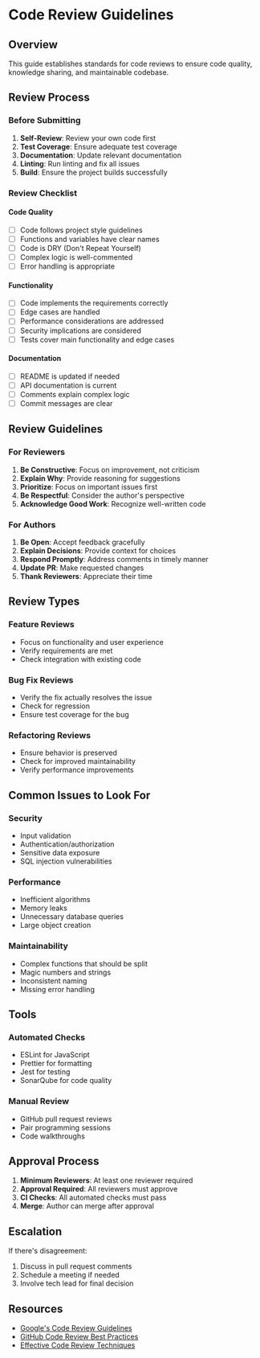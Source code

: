 # Code Review Guidelines

## Overview

This guide establishes standards for code reviews to ensure code quality, knowledge sharing, and maintainable codebase.

## Review Process

### Before Submitting

1. **Self-Review**: Review your own code first
2. **Test Coverage**: Ensure adequate test coverage
3. **Documentation**: Update relevant documentation
4. **Linting**: Run linting and fix all issues
5. **Build**: Ensure the project builds successfully

### Review Checklist

#### Code Quality

- [ ] Code follows project style guidelines
- [ ] Functions and variables have clear names
- [ ] Code is DRY (Don't Repeat Yourself)
- [ ] Complex logic is well-commented
- [ ] Error handling is appropriate

#### Functionality

- [ ] Code implements the requirements correctly
- [ ] Edge cases are handled
- [ ] Performance considerations are addressed
- [ ] Security implications are considered
- [ ] Tests cover main functionality and edge cases

#### Documentation

- [ ] README is updated if needed
- [ ] API documentation is current
- [ ] Comments explain complex logic
- [ ] Commit messages are clear

## Review Guidelines

### For Reviewers

1. **Be Constructive**: Focus on improvement, not criticism
2. **Explain Why**: Provide reasoning for suggestions
3. **Prioritize**: Focus on important issues first
4. **Be Respectful**: Consider the author's perspective
5. **Acknowledge Good Work**: Recognize well-written code

### For Authors

1. **Be Open**: Accept feedback gracefully
2. **Explain Decisions**: Provide context for choices
3. **Respond Promptly**: Address comments in timely manner
4. **Update PR**: Make requested changes
5. **Thank Reviewers**: Appreciate their time

## Review Types

### Feature Reviews

- Focus on functionality and user experience
- Verify requirements are met
- Check integration with existing code

### Bug Fix Reviews

- Verify the fix actually resolves the issue
- Check for regression
- Ensure test coverage for the bug

### Refactoring Reviews

- Ensure behavior is preserved
- Check for improved maintainability
- Verify performance improvements

## Common Issues to Look For

### Security

- Input validation
- Authentication/authorization
- Sensitive data exposure
- SQL injection vulnerabilities

### Performance

- Inefficient algorithms
- Memory leaks
- Unnecessary database queries
- Large object creation

### Maintainability

- Complex functions that should be split
- Magic numbers and strings
- Inconsistent naming
- Missing error handling

## Tools

### Automated Checks

- ESLint for JavaScript
- Prettier for formatting
- Jest for testing
- SonarQube for code quality

### Manual Review

- GitHub pull request reviews
- Pair programming sessions
- Code walkthroughs

## Approval Process

1. **Minimum Reviewers**: At least one reviewer required
2. **Approval Required**: All reviewers must approve
3. **CI Checks**: All automated checks must pass
4. **Merge**: Author can merge after approval

## Escalation

If there's disagreement:

1. Discuss in pull request comments
2. Schedule a meeting if needed
3. Involve tech lead for final decision

## Resources

- [Google's Code Review Guidelines](https://google.github.io/eng-practices/review/)
- [GitHub Code Review Best Practices](https://github.blog/2015-08-10-best-practices-for-code-review/)
- [Effective Code Review Techniques](https://smartbear.com/blog/code-review-best-practices/)
